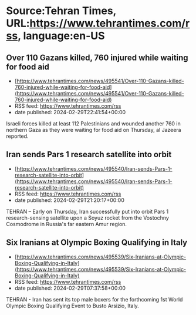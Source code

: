 # Source:Tehran Times, URL:https://www.tehrantimes.com/rss, language:en-US

## Over 110 Gazans killed, 760 injured while waiting for food aid
 - [https://www.tehrantimes.com/news/495541/Over-110-Gazans-killed-760-injured-while-waiting-for-food-aid](https://www.tehrantimes.com/news/495541/Over-110-Gazans-killed-760-injured-while-waiting-for-food-aid)
 - RSS feed: https://www.tehrantimes.com/rss
 - date published: 2024-02-29T22:41:54+00:00

Israeli forces killed at least 112 Palestinians and wounded another 760 in northern Gaza as they were waiting for food aid on Thursday, al Jazeera reported.

## Iran sends Pars 1 research satellite into orbit
 - [https://www.tehrantimes.com/news/495540/Iran-sends-Pars-1-research-satellite-into-orbit](https://www.tehrantimes.com/news/495540/Iran-sends-Pars-1-research-satellite-into-orbit)
 - RSS feed: https://www.tehrantimes.com/rss
 - date published: 2024-02-29T21:20:17+00:00

TEHRAN – Early on Thursday, Iran successfully put into orbit Pars 1 research-sensing satellite upon a Soyuz rocket from the Vostochny Cosmodrome in Russia's far eastern Amur region.

## Six Iranians at Olympic Boxing Qualifying in Italy
 - [https://www.tehrantimes.com/news/495539/Six-Iranians-at-Olympic-Boxing-Qualifying-in-Italy](https://www.tehrantimes.com/news/495539/Six-Iranians-at-Olympic-Boxing-Qualifying-in-Italy)
 - RSS feed: https://www.tehrantimes.com/rss
 - date published: 2024-02-29T07:37:58+00:00

TEHRAN - Iran has sent its top male boxers for the forthcoming 1st World Olympic Boxing Qualifying Event to Busto Arsizio, Italy.

